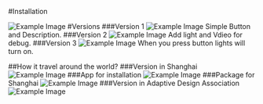 #Installation

![Example Image](http://feng-yuting.com/wp-content/uploads/2014/03/Diagram.jpg "Example Image")
#Versions
###Version 1
![Example Image](http://feng-yuting.com/wp-content/uploads/2014/03/10003202_10152244982762980_886389791_n.jpg "Example Image")
Simple Button and Description.
###Version 2
![Example Image](http://feng-yuting.com/wp-content/uploads/2014/03/1902932_10152259663007980_389383258_n.jpg "Example Image")
Add light and Vdieo for debug.
###Version 3
![Example Image](http://feng-yuting.com/wp-content/uploads/2014/03/1451378_10152244807547980_997666417_n.jpg "Example Image")
When you press button lights will turn on.


##How it travel around the world? 
###Version in Shanghai
![Example Image](http://feng-yuting.com/wp-content/uploads/2014/03/BjT_kdVIYAAbXoP.jpg "Example Image")
###App for installation
![Example Image](http://feng-yuting.com/wp-content/uploads/2014/03/10147225_10152265691772980_1409919037_o.jpg "Example Image")
###Package for Shanghai
![Example Image](http://feng-yuting.com/wp-content/uploads/2014/03/10007001_10152298302477980_24768540_n.jpg "Example Image")
###Version in Adaptive Design Association
![Example Image](http://feng-yuting.com/wp-content/uploads/2014/03/BjNC35qIEAA0dPS.jpg "Example Image")

